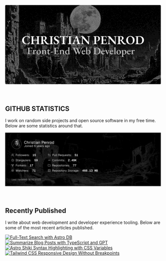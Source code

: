 
<picture>
  <source media="(prefers-color-scheme: dark)" srcset="assets/banner.dark.png?v=dc8fd8dd-3e68-4b61-8c72-855efd44816d" width="843px" />
  <source media="(prefers-color-scheme: light)" srcset="assets/banner.light.png?v=dc8fd8dd-3e68-4b61-8c72-855efd44816d" width="843px" />
  <img src="assets/banner.dark.png?v=dc8fd8dd-3e68-4b61-8c72-855efd44816d" alt="Banner" width="843px" />
</picture>
<br />
<br />
<br />
<h2>GITHUB STATISTICS</h2>
<p>I work on random side projects and open source software in my free time. Below are some statistics around that.</p>
<picture>
  <source media="(prefers-color-scheme: dark)" srcset="assets/statistics.dark.png?v=dc8fd8dd-3e68-4b61-8c72-855efd44816d" width="843px" />
  <source media="(prefers-color-scheme: light)" srcset="assets/statistics.light.png?v=dc8fd8dd-3e68-4b61-8c72-855efd44816d" width="843px" />
  <img src="assets/statistics.dark.png?v=dc8fd8dd-3e68-4b61-8c72-855efd44816d" alt="Github Statistics" width="843px" />
</picture>
<br />
<br />
<br />
<h2>Recently Published</h2>
<p>I write about web development and developer experience tooling. Below are some of the most recent articles published.</p>
<a href="https://christianpenrod.com/blog/full-text-search-with-astro-db"><img src="https://christianpenrod.com/blog/full-text-search-with-astro-db.png?v=dc8fd8dd-3e68-4b61-8c72-855efd44816d" alt="Full-Text Search with Astro DB" width="421px" /></a>
<a href="https://christianpenrod.com/blog/summarize-blog-posts-with-typescript-and-gpt"><img src="https://christianpenrod.com/blog/summarize-blog-posts-with-typescript-and-gpt.png?v=dc8fd8dd-3e68-4b61-8c72-855efd44816d" alt="Summarize Blog Posts with TypeScript and GPT" width="421px" /></a>
<a href="https://christianpenrod.com/blog/astro-shiki-syntax-highlighting-with-css-variables"><img src="https://christianpenrod.com/blog/astro-shiki-syntax-highlighting-with-css-variables.png?v=dc8fd8dd-3e68-4b61-8c72-855efd44816d" alt="Astro Shiki Syntax Highlighting with CSS Variables" width="421px" /></a>
<a href="https://christianpenrod.com/blog/tailwindcss-responsive-design-without-breakpoints"><img src="https://christianpenrod.com/blog/tailwindcss-responsive-design-without-breakpoints.png?v=dc8fd8dd-3e68-4b61-8c72-855efd44816d" alt="Tailwind CSS Responsive Design Without Breakpoints" width="421px" /></a>
